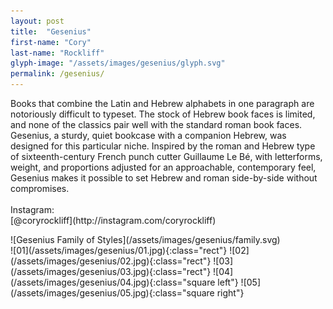 ```yaml
---
layout: post
title:  "Gesenius"
first-name: "Cory"
last-name: "Rockliff"
glyph-image: "/assets/images/gesenius/glyph.svg"
permalink: /gesenius/
---
```

<div class="post-info">
  <p class="post-description" markdown="1">
    Books that combine the Latin and Hebrew alphabets in one paragraph are notoriously difficult to typeset. The stock of Hebrew book faces is limited, and none of the classics pair well with the standard roman book faces. Gesenius, a sturdy, quiet bookcase with a companion Hebrew, was designed for this particular niche. Inspired by the roman and Hebrew type of sixteenth-century French punch cutter Guillaume Le Bé, with letterforms, weight, and proportions adjusted for an approachable, contemporary feel, Gesenius makes it possible to set Hebrew and roman side-by-side without compromises.
    <br>
    <br>
    Instagram:
    <br>
    [@coryrockliff](http://instagram.com/coryrockliff)
  </p>
  <div class="post-styles" markdown="1">
  ![Gesenius Family of Styles](/assets/images/gesenius/family.svg)
  </div>
</div>
<section class="post-images" markdown="1">
![01](/assets/images/gesenius/01.jpg){:class="rect"}
![02](/assets/images/gesenius/02.jpg){:class="rect"}
![03](/assets/images/gesenius/03.jpg){:class="rect"}
![04](/assets/images/gesenius/04.jpg){:class="square left"}
![05](/assets/images/gesenius/05.jpg){:class="square right"}
</section>
